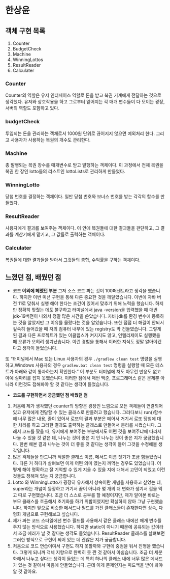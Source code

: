 # 한상윤

## 객체 구현 목록

1. Counter
2. BudgetCheck
3. Machine
4. WinningLottos
5. ResultReader
6. Calculater

### Counter

Counter의 역할은 유저 인터페이스 역할로  돈을 받고 복권 기계에게 전달하는 것으로 생각했다. 유저와 상호작용을 하고 그로부터 얻어지는 각 매개 변수들이 다 모이는 광장, 서버의 역할도 포함하고 있다.  

### budgetCheck

투입되는 돈을 관리하는 객체로서 1000원 단위로 끊어지지 않으면 예외처리 한다. 그리고 사용자가 사용하는 복권의 개수도 관리한다.

### Machine

총 발행되는 복권 장수를 매개변수로 받고 발행하는 객체이다. 이 과정에서 전체 복권을 복권 한 장인 lotto들의 리스트인 lottoLists로 관리하게 만들었다.

### WinningLotto

당첨 번호를 결정하는 객체이다. 일반 당첨 번호와 보너스 번호를 받는 각각의 함수를 만들었다. 

### ResultReader

사용자에게 결과를 보여주는 객체이다. 이 안에 복권들에 대한 결과들을 판단하고, 그 결과를 계산기에게 맡기고, 그 값들로 출력하는 객체이다.

### Calculater

복권들에 대한 결과들을 받아서 그것들의 총합, 수익률을 구하는 객체이다.

## 느꼈던 점, 배웠던 점

- **코드 이외에 헤맸던 부분**
그저 소스 코드 짜는 것이 100퍼센트라고 생각을 했습니다. 하지만 이번 미션 구현을 통해 다른 중요한 것을 깨달았습니다. 이번에 자바 버전 11로 맞춰서 실행 해야 한다는 조건이 있어서 맞추기 위해 노력을 했습니다. 하지만 정확히 맞췄는 데도 불구하고 터미널에서 java -version을 입력했을 때 매번 jdk-19버전이 나와서 정말 많은 시간을 쏟았습니다.  자바 jdk를 환경 변수에 등록하는 것을 알았지만 그 이유를 몰랐다는 것을 알았습니다. 또한 점점 더 해결이 안되서 깊숙히 들어갔을 때 저의 컴퓨터 내부에 있는 registry도 막 건들였습니다. 그렇게 된 결과 다른 프로젝트가 있는 이클립스가 켜지지도 않고, 인텔리제이도 실행했을 때 오류가 오히려 생겨났습니다. 이런 경험을 통해서 이러한 지식도 정말 알아야겠다고 생각이 들었습니다.

또  “터미널에서 Mac 또는 Linux 사용자의 경우 `./gradlew clean test` 명령을 실행하고,Windows 사용자의 경우 `gradlew.bat clean test` 명령을 실행할 때 모든 테스트가 아래와 같이 통과하는지 확인한다.” 이 부분도 터미널에 쳐도 아무런 반응도 없고 아예 실마리를 잡지 못했습니다. 이러한 점에서 매번 백준, 프로그래머스 같은 문제뿐 아니라 이런것도 접해봐야 할 것 같다는 생각이 들었습니다.
- **코드를 구현하면서 궁금했던 점 배웠던 점**
1. 처음에 제가 생각했던 counter의 방향은 광장인 느낌으로 모든 객체들이 연결되어 있고 유저에게 전달할 수 있는 클래스로 만들려고 했습니다. 그러다보니 run()함수에 너무 많은 내용, 줄이 있어서 로또의 결과 부분은 떼어서 거기서 로또 당첨에 대한 처리를 하고 그러한 결과도 출력하는 클래스로 만들어서 분리를 시켰습니다. 
그래서 코드를 짰을 때, 유저에게 보여주는 부분에서도 어떤 것을 보여주냐에 따라서 나눌 수 있을 것 같은 데, 나누는 것이 좋은 지 안 나누는 것이 좋은 지가 궁금했습니다. 한번 해본 결과 나누는 것이 더 좋을 것 같다는 생각이 들어 그것을 수정해볼 생각입니다.
2. 많은 객체들을 만드니까 적절한 클래스 이름, 메서드 이름 짓기가 조금 힘들었습니다. 다른 거 하다가 살펴보면 이게 어떤 의미 였는지 까먹는 경우도 있었습니다. 어떻게 해야 명확하고 잘 기억할 수 있게 지을 수 있을 지에 대해서 고민이 되었고 이런 것들도 정해져 있는 지 궁금합니다.
3. Lotto 와 WinningLotto가 굉장히 유사해서 상속이란 개념을 사용하고 싶었는 데, super라는 개념이 등장하고 거기서 끝이 아니라 몇 개의 더 변화가 생겨서 겁을 먹고 따로 구현했습니다. 조금 더 스스로 공부를 할 예정이지만, 제가 알아본 바로는 부모 클래스를 호출해서 초기화를 하기 위함이였지만 확실하지 않아 그냥 구현했습니다. 하지만 앞으로 비슷한 메서드나 필드를 가진 클래스들이 존재한다면 상속, 다형화 개념으로 구현해보고 싶습니다.
4. 제가 짜는 코드 스타일에선 변수 필드를 사용해서 같은 클래스 내에선 매개 변수를 주지 않는 방식으로 사용했습니다. 하지만 static이 아니기 때문에 공유되는 값이라서 조금 에러가 날 것 같다는 생각도 들었습니다. ResultReader 클래스를 살펴보면 그러한 방식으로 구현이 되어 있는 데 괜찮은 지가 궁금합니다. 
5. 처음으로 코드 연습이여서 구현도 하지 못할까봐 구현에 중점을 둬서 진행을 했습니다. 그렇게 되니까 객체 지향으로 완벽히 못 짠 것 같아서 아쉽습니다. 조금 더 세분화해서 나누고 싶다는 생각이 들었는 데 특히 하나의 클래스 내에 너무 많은 메서드가 있는 것 같아서 마음에 안들었습니다. 근데 이게 문제인지는 피드백을 받아 봐야 알 것 같아요.